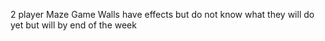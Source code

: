 2 player Maze Game 
Walls have effects but do not know what they will do yet but will by end of the week

